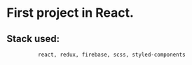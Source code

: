 # First project in React.
## Stack used: 
              react, redux, firebase, scss, styled-components
